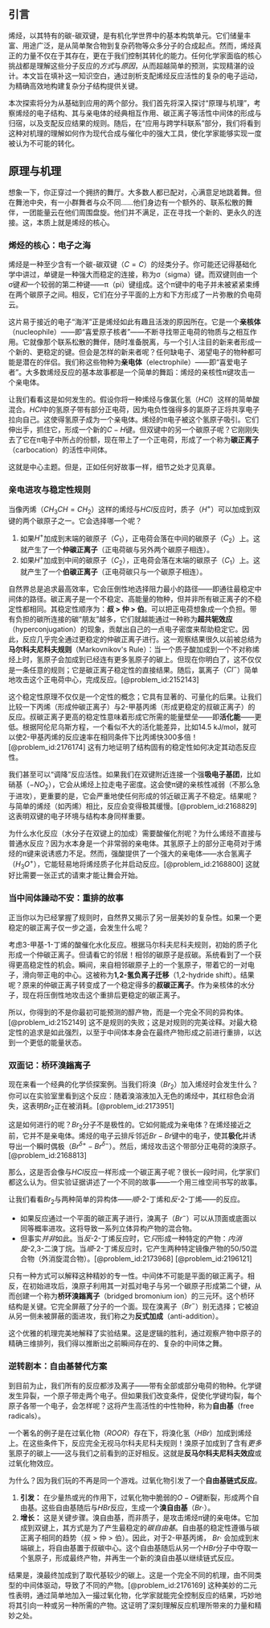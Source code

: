 ## 引言
烯烃，以其特有的碳-碳双键，是有机化学世界中的基本构筑单元。它们储量丰富、用途广泛，是从简单聚合物到复杂药物等众多分子的合成起点。然而，烯烃真正的力量不仅在于其存在，更在于我们控制其转化的能力。任何化学家面临的核心挑战都是理解这些分子反应的*方式*与*原因*，从而超越简单的预测，实现精湛的设计。本文旨在填补这一知识空白，通过剖析支配烯烃反应活性的复杂的电子运动，为精确高效地构建复杂分子结构提供关键。

本次探索将分为从基础到应用的两个部分。我们首先将深入探讨“原理与机理”，考察烯烃的电子结构、其与亲电体的经典相互作用、碳正离子等活性中间体的形成与归宿，以及支配反应结果的规则。随后，在“应用与跨学科联系”部分，我们将看到这种对机理的理解如何作为现代合成与催化中的强大工具，使化学家能够实现一度被认为不可能的转化。

## 原理与机理

想象一下，你正穿过一个拥挤的舞厅。大多数人都已配对，心满意足地跳着舞。但在舞池中央，有一小群舞者与众不同……他们身边有一个额外的、联系松散的舞伴，一团能量云在他们周围盘旋。他们并不满足，正在寻找一个新的、更永久的连接。这，本质上就是烯烃的核心。

### 烯烃的核心：电子之海

烯烃是一种至少含有一个碳-碳双键（$C=C$）的烃类分子。你可能还记得基础化学中讲过，单键是一种强大而稳定的连接，称为σ（sigma）键。而双键则由一个σ键*和*一个较弱的第二种键——π（pi）键组成。这个π键中的电子并未被紧紧束缚在两个碳原子之间。相反，它们在分子平面的上方和下方形成了一片弥散的负电荷云。

这片易于接近的电子“海洋”正是烯烃如此有趣且活泼的原因所在。它是一个**亲核体**（nucleophile）——即“喜爱原子核者”——不断寻找带正电荷的物质与之相互作用。它就像那个联系松散的舞伴，随时准备脱离，与一个引人注目的新来者形成一个新的、更稳定的键。但会是怎样的新来者呢？任何缺电子、渴望电子的物种都可能是潜在的伴侣。我们称这些物种为**亲电体**（electrophile）——即“喜爱电子者”。大多数烯烃反应的基本故事都是一个简单的舞蹈：烯烃的亲核性π键攻击一个亲电体。

让我们看看这是如何发生的。假设你将一种烯烃与像氯化氢（$HCl$）这样的简单酸混合。$HCl$中的氢原子带有部分正电荷，因为电负性强得多的氯原子正将共享电子拉向自己。这使得氢原子成为一个亲电体。烯烃的π电子被这个氢原子吸引。它们伸出手，抓住它，形成一个新的$C-H$键。但双键中的另一个碳原子呢？它刚刚失去了它在π电子中所占的份额，现在带上了一个正电荷，形成了一个称为**碳正离子**（carbocation）的活性中间体。

这就是中心主题。但是，正如任何好故事一样，细节之处才见真章。

### 亲电进攻与稳定性规则

当像丙烯（$CH_3CH=CH_2$）这样的烯烃与$HCl$反应时，质子（$H^+$）可以加成到双键的两个碳原子之一。它会选择哪一个呢？

1.  如果$H^+$加成到末端的碳原子（$C_1$），正电荷会落在中间的碳原子（$C_2$）上。这就产生了一个**仲碳正离子**（正电荷碳与另外两个碳原子相连）。
2.  如果$H^+$加成到中间的碳原子（$C_2$），正电荷会落在末端的碳原子（$C_1$）上。这就产生了一个**伯碳正离子**（正电荷碳只与一个碳原子相连）。

自然界总是追求最高效率，它会压倒性地选择阻力最小的路径——即通往最稳定中间体的路径。碳正离子是一个不稳定、高能量的物种，但并非所有碳正离子的不稳定性都相同。其稳定性顺序为：**叔 > 仲 > 伯**。可以把正电荷想象成一个负担。带有负担的碳所连接的碳“朋友”越多，它们就越能通过一种称为**超共轭效应**（hyperconjugation）的现象，贡献出自己的一点电子密度来帮助稳定它。因此，反应几乎完全通过更稳定的仲碳正离子进行。这一观察结果很久以前被总结为**马尔科夫尼科夫规则**（Markovnikov's Rule）：当一个质子酸加成到一个不对称烯烃上时，氢原子会加成到已经连有更多氢原子的碳上。但现在你明白了，这不仅仅是一条任意的规则；它是碳正离子稳定性的直接结果。随后，氯离子（$Cl^-$）简单地攻击这个正电荷中心，完成反应。[@problem_id:2152143]

这个稳定性原理不仅仅是一个定性的概念；它具有显著的、可量化的后果。让我们比较一下丙烯（形成仲碳正离子）与2-甲基丙烯（形成更稳定的叔碳正离子）的反应。叔碳正离子更高的稳定性意味着形成它所需的能量壁垒——即**活化能**——更低。根据阿伦尼乌斯方程，一个看似不大的活化能差异，比如$14.5 \text{ kJ/mol}$，就可以使2-甲基丙烯的反应速率在相同条件下比丙烯快300多倍！[@problem_id:2176174] 这有力地证明了结构固有的稳定性如何决定其动态反应性。

我们甚至可以“调降”反应活性。如果我们在双键附近连接一个强**吸电子基团**，比如硝基（$-NO_2$），它会从烯烃上拉走电子密度。这会使π键的亲核性减弱（不那么急于进攻），更重要的是，它会严重地使任何形成的邻近碳正离子不稳定。结果呢？与简单的烯烃（如丙烯）相比，反应会变得极其缓慢。[@problem_id:2168829] 这表明双键的电子环境与结构本身同样重要。

为什么水化反应（水分子在双键上的加成）需要酸催化剂呢？为什么烯烃不直接与普通水反应？因为水本身是一个非常弱的亲电体。其氢原子上的部分正电荷对于烯烃的π键来说诱惑力不足。然而，强酸提供了一个强大的亲电体——水合氢离子（$H_3O^+$），它能轻易地将烯烃质子化并启动反应。[@problem_id:2168800] 这就好比需要一张正式的请柬才能让舞会开始。

### 当中间体躁动不安：重排的故事

正当你以为已经掌握了规则时，自然界又揭示了另一层美妙的复杂性。如果一个更稳定的碳正离子仅一步之遥，会发生什么呢？

考虑3-甲基-1-丁烯的酸催化水化反应。根据马尔科夫尼科夫规则，初始的质子化形成一个仲碳正离子。但请看它的邻居！相邻的碳原子是叔碳。系统看到了一个获得更高稳定性的机会。瞬间，来自相邻碳原子上的一个氢原子，带着它的一对电子，滑向带正电的中心。这被称为**1,2-氢负离子迁移**（1,2-hydride shift）。结果呢？原来的仲碳正离子转变成了一个稳定得多的**叔碳正离子**。作为亲核体的水分子，现在将压倒性地攻击这个重排后更稳定的碳正离子。

所以，你得到的不是你最初可能预测的醇产物，而是一个完全不同的异构体。[@problem_id:2152149] 这不是规则的失败；这是对规则的完美诠释。对最大稳定性的追求是如此强烈，以至于中间体本身会在最终产物形成之前进行重排，以达到一个更低的能量状态。

### 双面记：桥环溴鎓离子

现在来看一个经典的化学侦探案例。当我们将溴（$Br_2$）加入烯烃时会发生什么？你可以在实验室里看到这个反应：随着溴溶液加入无色的烯烃中，其红棕色会消失，这表明$Br_2$正在被消耗。[@problem_id:2173951]

这是如何进行的呢？$Br_2$分子不是极性的。它如何能成为亲电体？在烯烃接近之前，它并不是亲电体。烯烃的电子云排斥邻近$Br-Br$键中的电子，使其**极化**并诱导出一个瞬时偶极（$Br^{\delta+}-Br^{\delta-}$）。然后，烯烃攻击这个带部分正电荷的溴原子。[@problem_id:2168813]

那么，这是否会像与$HCl$反应一样形成一个碳正离子呢？很长一段时间，化学家们都这么认为。但实验证据讲述了一个不同的故事——一个用三维空间书写的故事。

让我们看看$Br_2$与两种简单的异构体——*顺*-2-丁烯和*反*-2-丁烯——的反应。
-   如果反应通过一个平面的碳正离子进行，溴离子（$Br^-$）可以从顶面或底面以同等概率进攻。这将导致一系列立体异构产物的混合物。
-   但事实*并非*如此。当*反*-2-丁烯反应时，它*只*形成一种特定的产物：*内消旋*-2,3-二溴丁烷。当*顺*-2-丁烯反应时，它产生两种特定镜像产物的50/50混合物（外消旋混合物）。[@problem_id:2173968] [@problem_id:2196121]

只有一种方式可以解释这种精妙的专一性。中间体不可能是平面的碳正离子。相反，在初始进攻后，溴原子利用其一对孤对电子与另一个碳原子形成第二个键，从而创建一个称为**桥环溴鎓离子**（bridged bromonium ion）的三元环。这个桥环结构是关键。它完全屏蔽了分子的一个面。现在溴离子（$Br^-$）别无选择；它被迫从另一侧未被屏蔽的面进攻，我们称之为**反式加成**（anti-addition）。

这个优雅的机理完美地解释了实验结果。这是逻辑的胜利，通过观察产物中原子的精确三维排列，我们得以推断出之前瞬间存在的、复杂的中间体之舞。

### 逆转剧本：自由基替代方案

到目前为止，我们所有的反应都涉及离子——带有全部或部分电荷的物种。化学键发生异裂，一个原子带走两个电子。但如果我们改变条件，促使化学键均裂，每个原子各带一个电子，会怎样呢？这将产生高活性的中性物种，称为**自由基**（free radicals）。

一个著名的例子是在过氧化物（$ROOR$）存在下，将溴化氢（$HBr$）加成到烯烃上。在这些条件下，反应完全无视马尔科夫尼科夫规则！溴原子加成到了含有*更多*氢原子的碳上——这与我们之前看到的正好相反。这就是**反马尔科夫尼科夫效应**或过氧化物效应。

为什么？因为我们玩的不再是同一个游戏。过氧化物引发了一个**自由基链式反应**。
1.  **引发：** 在少量热或光的作用下，过氧化物中脆弱的$O-O$键断裂，形成两个自由基。这些自由基随后与$HBr$反应，生成一个**溴自由基**（$Br \cdot$）。
2.  **增长：** 这是关键步骤。溴自由基，而非质子，是攻击烯烃π键的亲电体。它加成到双键上，其方式是为了产生最稳定的*碳自由基*。自由基的稳定性遵循与碳正离子相同的趋势（叔 > 仲 > 伯）。因此，对于2-甲基丙烯， $Br \cdot$ 会加成到末端碳上，将自由基置于叔碳中心。这个自由基随后从另一个$HBr$分子中夺取一个氢原子，形成最终产物，并再生一个新的溴自由基以继续链式反应。

结果是，溴最终加成到了取代基较少的碳上。这是一个完全不同的机理，由不同类型的中间体驱动，导致了不同的产物。[@problem_id:2176169] 这种美妙的二元性表明，通过简单地加入一撮过氧化物，化学家就能完全控制反应的结果，巧妙地将其引向一种或另一种所需的产物。这证明了深刻理解反应机理所带来的力量和精妙之处。

